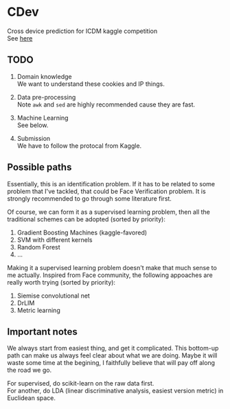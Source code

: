 # CDev
Cross device prediction for ICDM kaggle competition    
See [here](https://www.kaggle.com/c/icdm-2015-drawbridge-cross-device-connections)

## TODO
1. Domain knowledge    
We want to understand these cookies and IP things.     

2. Data pre-processing    
Note ``awk`` and ``sed`` are highly recommended cause they are fast.

3. Machine Learning     
See below.

4. Submission    
We have to follow the protocal from Kaggle.


## Possible paths     
Essentially, this is an identification problem. If it has to be related to some problem that I've tackled, that could be Face Verification problem. It is strongly recommended to go through some literature first.

Of course, we can form it as a supervised learning problem, then all the traditional schemes can be adopted (sorted by priority):   
1. Gradient Boosting Machines (kaggle-favored)   
2. SVM with different kernels    
3. Random Forest
4. ...

Making it a supervised learning problem doesn't make that much sense to me actually. Inspired from Face community, the following appoaches are really worth trying (sorted by priority):    
1. Siemise convolutional net    
2. DrLIM       
3. Metric learning     


## Important notes
We always start from easiest thing, and get it complicated. This bottom-up path can make us always feel clear about what we are doing. Maybe it will waste some time at the begining, I faithfully believe that will pay off along the road we go.

For supervised, do scikit-learn on the raw data first.     
For another, do LDA (linear discriminative analysis, easiest version metric) in Euclidean space.

